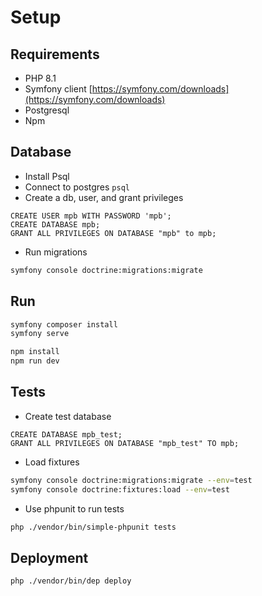 # Setup

## Requirements

* PHP 8.1
* Symfony client [https://symfony.com/downloads](https://symfony.com/downloads)
* Postgresql
* Npm

## Database

* Install Psql
* Connect to postgres `psql`
* Create a db, user, and grant privileges

```postgresql
CREATE USER mpb WITH PASSWORD 'mpb';
CREATE DATABASE mpb;
GRANT ALL PRIVILEGES ON DATABASE "mpb" to mpb;
```

* Run migrations

```bash
symfony console doctrine:migrations:migrate
```

## Run

```bash
symfony composer install
symfony serve
```

```bash
npm install
npm run dev 
```

## Tests

* Create test database

```postgresql
CREATE DATABASE mpb_test;
GRANT ALL PRIVILEGES ON DATABASE "mpb_test" TO mpb;
```

* Load fixtures

```bash
symfony console doctrine:migrations:migrate --env=test
symfony console doctrine:fixtures:load --env=test
```

* Use phpunit to run tests

```bash
php ./vendor/bin/simple-phpunit tests
```

## Deployment

```bash
php ./vendor/bin/dep deploy
```
